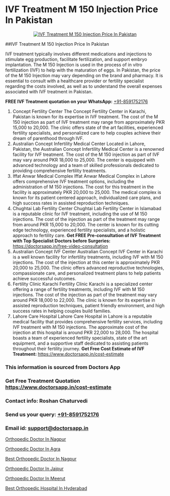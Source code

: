 # IVF Treatment M 150 Injection Price In Pakistan

<p align="center">
  <a href="https://doctorsapp.in/treatment/ivf-treatment">
    <img src="https://doctorsapp.co.in/uploads/treatment_image/ICSI.jpg" alt="IVF Treatment M 150 Injection Price In Pakistan">
  </a>
</p>
##IVF Treatment M 150 Injection Price In Pakistan

IVF treatment typically involves different medications and injections to stimulate egg production, facilitate fertilization, and support embryo implantation. The M 150 Injection is used in the process of in vitro fertilization (IVF) to help with the maturation of eggs. In Pakistan, the price of the M 150 Injection may vary depending on the brand and pharmacy. It is essential to consult with a healthcare provider or fertility specialist regarding the costs involved, as well as to understand the overall expenses associated with IVF treatment in Pakistan.

**FREE IVF Treatment quotation on your WhatsApp:**  [+91-8591752176](https://api.whatsapp.com/send?phone=8591752176)

1) Concept Fertility Center
The Concept Fertility Center in Karachi, Pakistan is known for its expertise in IVF treatment. The cost of the M 150 injection as part of IVF treatment may range from approximately PKR 15,000 to 20,000. The clinic offers state of the art facilities, experienced fertility specialists, and personalized care to help couples achieve their dream of parenthood through IVF.
2) Australian Concept Infertility Medical Center
Located in Lahore, Pakistan, the Australian Concept Infertility Medical Center is a renowned facility for IVF treatment. The cost of the M 150 injection as part of IVF may vary around PKR 18,000 to 25,000. The center is equipped with advanced technology and a team of skilled professionals dedicated to providing comprehensive fertility treatments.
3) Iffat Anwar Medical Complex
Iffat Anwar Medical Complex in Lahore offers comprehensive IVF treatment options, including the administration of M 150 injections. The cost for this treatment in the facility is approximately PKR 20,000 to 25,000. The medical complex is known for its patient centered approach, individualized care plans, and high success rates in assisted reproduction techniques.
4) Chughtai Lab Fertility Center
Chughtai Lab Fertility Center in Islamabad is a reputable clinic for IVF treatment, including the use of M 150 injections. The cost of the injection as part of the treatment may range from around PKR 15,000 to 20,000. The center is known for its cutting edge technology, experienced fertility specialists, and a holistic approach to fertility care.
**Get FREE Pre-consultation of IVF Treatment with Top Specialist Doctors before Surgeries:** https://doctorsapp.in/free-video-consultation
5) Australian Concept IVF Center
Australian Concept IVF Center in Karachi is a well known facility for infertility treatments, including IVF with M 150 injections. The cost of the injection at this center is approximately PKR 20,000 to 25,000. The clinic offers advanced reproductive technologies, compassionate care, and personalized treatment plans to help patients achieve successful outcomes.
6) Fertility Clinic Karachi
Fertility Clinic Karachi is a specialized center offering a range of fertility treatments, including IVF with M 150 injections. The cost of the injection as part of the treatment may vary around PKR 18,000 to 22,000. The clinic is known for its expertise in assisted reproduction techniques, patient friendly environment, and high success rates in helping couples build families.
7) Lahore Care Hospital
Lahore Care Hospital in Lahore is a reputable medical facility that provides comprehensive fertility services, including IVF treatment with M 150 injections. The approximate cost of the injection at this hospital is around PKR 22,000 to 28,000. The hospital boasts a team of experienced fertility specialists, state of the art equipment, and a supportive staff dedicated to assisting patients throughout their fertility journey.
**Get Free Cost Estimate of IVF Treatment:** https://www.doctorsapp.in/cost-estimate

### This information is sourced from Doctors App 
### Get Free Treatment Quotation https://www.doctorsapp.in/cost-estimate
### Contact info: Roshan Chaturvedi 
### Send us your query: [+91-8591752176](https://api.whatsapp.com/send?phone=8591752176) 
### Email id: support@doctorsapp.in

[Orthopedic Doctor In Nagpur](https://www.linkedin.com/pulse/orthopedic-doctor-nagpur-doctorsapp-dhaka-bslfe?trackingId=hVrnYy2ZDQgOSMCNJ0ZSdg%3D%3D&lipi=urn%3Ali%3Apage%3Ad_flagship3_company_admin%3Bo%2BosOGJBSO63YocmsfjAZA%3D%3D)

[Orthopedic Doctor In Agra](https://www.linkedin.com/pulse/orthopedic-doctor-agra-doctorsapp-chittagong-0xbwe?trackingId=9MYbn3rP%2BfhrM6l2yMeREA%3D%3D&lipi=urn%3Ali%3Apage%3Ad_flagship3_company_admin%3BUjs5mcUZR9ewYOKOFkpg2w%3D%3D)

[Best Orthopedic Doctor In Nagpur](https://medium.com/@vimalrana22/best-orthopedic-doctor-in-nagpur-828a7e80d2f9)

[Orthopedic Doctor In Jaipur](https://medium.com/@vimalrana22/orthopedic-doctor-in-jaipur-cab5aa22cd63)

[Orthopedic Doctor In Meerut](https://doctors-apps.github.io/doctorsapp/orthopedic-doctor-in-meerut)

[Best Orthopedic Hospital In Hyderabad](https://doctors-apps.github.io/doctorsapp/best-orthopedic-hospital-in-hyderabad)

